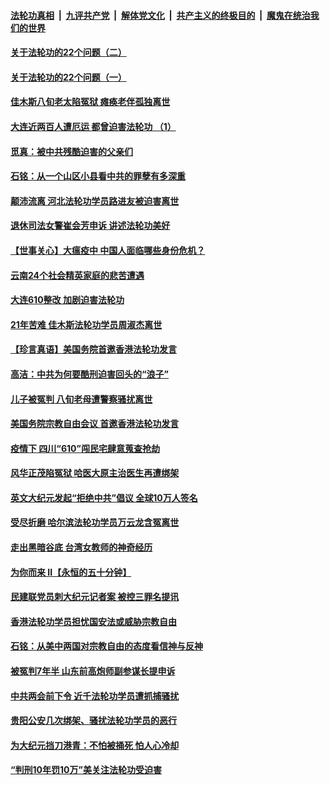 

####  [法轮功真相](../../../../basic/blob/master/README.md?t=06240802) &nbsp;|&nbsp; [九评共产党](../../../../9ping.md/blob/master/README.md?t=06240802) &nbsp;|&nbsp; [解体党文化](../../../../jtdwh.md/blob/master/README.md?t=06240802)  &nbsp;|&nbsp; [共产主义的终极目的](../../../../gczydzjmd.md/blob/master/README.md?t=06240802) &nbsp;|&nbsp; [魔鬼在统治我们的世界](../../../../mgztzwmdsj.md/blob/master/README.md?t=06240802) 

#### [关于法轮功的22个问题（二）](../pages/prog424/a102877425.md?t=06240802) 

#### [关于法轮功的22个问题（一）](../pages/prog424/a102877409.md?t=06240802) 

#### [佳木斯八旬老太陷冤狱 瘫痪老伴孤独离世](../pages/prog424/a102877402.md?t=06240802) 

#### [大连近两百人遭厄运 都曾迫害法轮功 （1）](../pages/prog424/a102876534.md?t=06240802) 

#### [觅真：被中共残酷迫害的父亲们](../pages/prog424/a102876156.md?t=06240802) 

#### [石铭：从一个山区小县看中共的罪孽有多深重](../pages/prog424/a102876150.md?t=06240802) 

#### [颠沛流离 河北法轮功学员路进友被迫害离世](../pages/prog424/a102875543.md?t=06240802) 

#### [退休司法女警崔会芳申诉 讲述法轮功美好](../pages/prog424/a102875416.md?t=06240802) 

#### [【世事关心】大瘟疫中 中国人面临哪些身份危机？](../pages/prog424/a102874644.md?t=06240802) 

#### [云南24个社会精英家庭的悲苦遭遇](../pages/prog424/a102874714.md?t=06240802) 

#### [大连610整改 加剧迫害法轮功](../pages/prog424/a102874147.md?t=06240802) 

#### [21年苦难 佳木斯法轮功学员周淑杰离世](../pages/prog424/a102873864.md?t=06240802) 

#### [【珍言真语】美国务院首邀香港法轮功发言](../pages/prog424/a102872871.md?t=06240802) 

#### [高洁：中共为何要酷刑迫害回头的“浪子”](../pages/prog424/a102872551.md?t=06240802) 

#### [儿子被冤判 八旬老母遭警察骚扰离世](../pages/prog424/a102872174.md?t=06240802) 

#### [美国务院宗教自由会议 首邀香港法轮功发言](../pages/prog424/a102872317.md?t=06240802) 

#### [疫情下 四川“610”闯民宅肆意蒐查抢劫](../pages/prog424/a102872137.md?t=06240802) 

#### [风华正茂陷冤狱 哈医大原主治医生再遭绑架](../pages/prog424/a102872059.md?t=06240802) 

#### [英文大纪元发起“拒绝中共”倡议 全球10万人签名](../pages/prog424/a102871657.md?t=06240802) 

#### [受尽折磨 哈尔滨法轮功学员万云龙含冤离世](../pages/prog424/a102871320.md?t=06240802) 

#### [走出黑暗谷底 台湾女教师的神奇经历](../pages/prog424/a102871310.md?t=06240802) 

#### [为你而来 II【永恒的五十分钟】](../pages/prog424/a102865179.md?t=06240802) 

#### [民建联党员刺大纪元记者案 被控三罪名提讯](../pages/prog424/a102871169.md?t=06240802) 

#### [香港法轮功学员担忧国安法或威胁宗教自由](../pages/prog424/a102871017.md?t=06240802) 

#### [石铭：从美中两国对宗教自由的态度看信神与反神](../pages/prog424/a102870822.md?t=06240802) 

#### [被冤判7年半 山东前高炮师副参谋长提申诉](../pages/prog424/a102870742.md?t=06240802) 

#### [中共两会前下令 近千法轮功学员遭抓捕骚扰](../pages/prog424/a102870712.md?t=06240802) 

#### [贵阳公安几次绑架、骚扰法轮功学员的恶行](../pages/prog424/a102869179.md?t=06240802) 

#### [为大纪元挡刀港青：不怕被捅死 怕人心冷却](../pages/prog424/a102870231.md?t=06240802) 

#### [“判刑10年罚10万”美关注法轮功受迫害](../pages/prog424/a102870102.md?t=06240802) 

